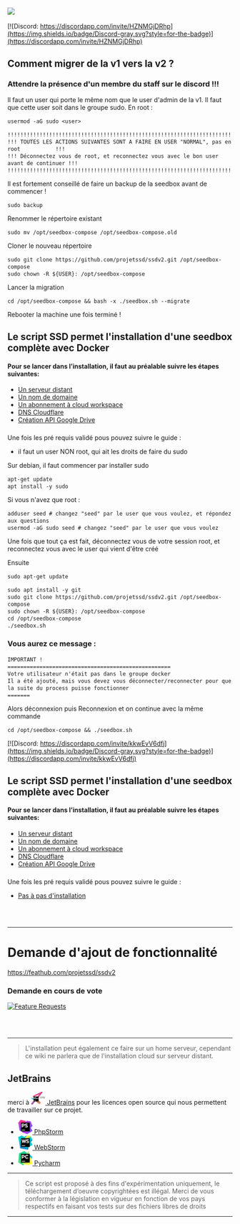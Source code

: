 <br /><img src="https://user-images.githubusercontent.com/64525827/107496602-ceddbb80-6b91-11eb-9a05-ac311eedf150.png" width="450">
<br />

[![Discord: https://discordapp.com/invite/HZNMGjDRhp](https://img.shields.io/badge/Discord-gray.svg?style=for-the-badge)](https://discordapp.com/invite/HZNMGjDRhp)

## Comment migrer de la v1 vers la v2 ?

### Attendre la présence d'un membre du staff sur le discord !!!

Il faut un user qui porte le même nom que le user d'admin de la v1. Il faut que cette user soit dans le groupe sudo. 
En root :
```
usermod -aG sudo <user>
```

```
!!!!!!!!!!!!!!!!!!!!!!!!!!!!!!!!!!!!!!!!!!!!!!!!!!!!!!!!!!!!!!!!!!!!!!!!!!!!!!!!!!!!!!!!!
!!! TOUTES LES ACTIONS SUIVANTES SONT A FAIRE EN USER "NORMAL", pas en root           !!!
!!! Déconnectez vous de root, et reconnectez vous avec le bon user avant de continuer !!!
!!!!!!!!!!!!!!!!!!!!!!!!!!!!!!!!!!!!!!!!!!!!!!!!!!!!!!!!!!!!!!!!!!!!!!!!!!!!!!!!!!!!!!!!!
```

Il est fortement conseillé de faire un backup de la seedbox avant de commencer !
```
sudo backup
```

Renommer le répertoire existant
```
sudo mv /opt/seedbox-compose /opt/seedbox-compose.old
```
Cloner le nouveau répertoire
``` 
sudo git clone https://github.com/projetssd/ssdv2.git /opt/seedbox-compose
sudo chown -R ${USER}: /opt/seedbox-compose
```
Lancer la migration
``` 
cd /opt/seedbox-compose && bash -x ./seedbox.sh --migrate
```
Rebooter la machine une fois terminé !

## Le script SSD permet l'installation d'une seedbox complète avec Docker

#### Pour se lancer dans l’installation, il faut au préalable suivre les étapes suivantes:
* [Un serveur distant](https://github.com/projetssd/ssdv2/wiki/Serveur)
* [Un nom de domaine](https://github.com/projetssd/ssdv2/wiki/Nom-de-domaine)
* [Un abonnement à cloud workspace](https://github.com/projetssd/ssdv2/wiki/Les-offres-Cloud-Google)
* [DNS Cloudflare](https://github.com/projetssd/ssdv2/wiki/Cloudflare)
* [Création API Google Drive](https://github.com/projetssd/ssdv2/wiki/Cr%C3%A9ation-API-Google)

###


Une fois les pré requis validé pous pouvez suivre le guide :  
* il faut un user NON root, qui ait les droits de faire du sudo

Sur debian, il faut commencer par installer sudo
``` 
apt-get update
apt install -y sudo
```

Si vous n'avez que root :
``` 
adduser seed # changez "seed" par le user que vous voulez, et répondez aux questions
usermod -aG sudo seed # changez "seed" par le user que vous voulez
```
Une fois que tout ça est fait, déconnectez vous de votre session root, et reconnectez vous avec le user qui vient d'être créé

Ensuite
```
sudo apt-get update
```
```
sudo apt install -y git
sudo git clone https://github.com/projetssd/ssdv2.git /opt/seedbox-compose
sudo chown -R ${USER}: /opt/seedbox-compose
cd /opt/seedbox-compose
./seedbox.sh
```
### Vous aurez ce message : 
```
IMPORTANT !
===================================================
Votre utilisateur n'était pas dans le groupe docker
Il a été ajouté, mais vous devez vous déconnecter/reconnecter pour que la suite du process puisse fonctionner
=======
```
Alors déconnexion puis Reconnexion et on continue avec la même commande
```
cd /opt/seedbox-compose && ./seedbox.sh
```

[![Discord: https://discordapp.com/invite/kkwEvV6dfj](https://img.shields.io/badge/Discord-gray.svg?style=for-the-badge)](https://discordapp.com/invite/kkwEvV6dfj)


## Le script SSD permet l'installation d'une seedbox complète avec Docker

#### Pour se lancer dans l’installation, il faut au préalable suivre les étapes suivantes:
* [Un serveur distant](https://github.com/laster13/patxav/wiki/Serveur)
* [Un nom de domaine](https://github.com/laster13/patxav/wiki/Nom-de-domaine)
* [Un abonnement à cloud workspace](https://github.com/laster13/patxav/wiki/Les-offres-Cloud-Google)
* [DNS Cloudflare](https://github.com/laster13/patxav/wiki/Cloudflare)
* [Création API Google Drive](https://github.com/laster13/patxav/wiki/Cr%C3%A9ation-API-Google)

###

Une fois les pré requis validé pous pouvez suivre le guide :  
* [Pas à pas d'installation](https://github.com/laster13/patxav/wiki/pas-%C3%A0-pas)


<br/><br/>

***

# Demande d'ajout de fonctionnalité 
https://feathub.com/projetssd/ssdv2

### Demande en cours de vote
[![Feature Requests](https://feathub.com/projetssd/ssdv2?format=svg)](https://feathub.com/projetssd/ssdv2)

<br/><br/>

***

> L'installation peut également ce faire sur un home serveur, cependant ce wiki ne parlera que de l'installation cloud sur serveur distant.

## JetBrains
merci à  [<img src="/images/jetbrains-training-partner.svg" alt="JetBrains" width="32"> JetBrains](http://www.jetbrains.com/) pour les licences open source qui nous permettent de travailler sur ce projet.

* [<img src="/images/icon-phpstorm.svg" alt="PhpStorm" width="32"> PhpStorm](http://www.jetbrains.com/phpstorm/)
* [<img src="/images/icon-webstorm.svg" alt="WebStorm" width="32"> WebStorm](http://www.jetbrains.com/webstorm/)
* [<img src="/images/icon-pycharm.svg" alt="Pycharm" width="32"> Pycharm](http://www.jetbrains.com/pycharm/)
***

> Ce script est proposé à des fins d'expérimentation uniquement, le téléchargement d’oeuvre copyrightées est illégal.
Merci de vous conformer à la législation en vigueur en fonction de vos pays respectifs en faisant vos tests sur des fichiers libres de droits
***

